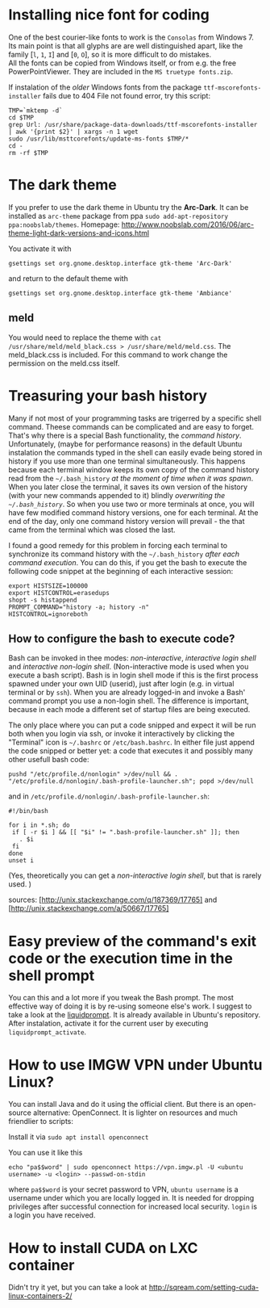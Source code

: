 # Installing nice font for coding

One of the best courier-like fonts to work is the `Consolas` from Windows 7. Its main point is that all glyphs are are well distinguished apart, like the family [`l`, `1`, `I`] and [`0`, `O`], so it is more difficult to do mistakes.  
All the fonts can be copied from Windows itself, or from e.g. the free PowerPointViewer. They are included in the `MS truetype fonts.zip`.

 
If instalation of the *older* Windows fonts from the package `ttf-mscorefonts-installer` fails due to 404 File not found error, try this script: 

```
TMP=`mktemp -d`   
cd $TMP
grep Url: /usr/share/package-data-downloads/ttf-mscorefonts-installer | awk '{print $2}' | xargs -n 1 wget  
sudo /usr/lib/msttcorefonts/update-ms-fonts $TMP/*  
cd -  
rm -rf $TMP
```

# The dark theme

If you prefer to use the dark theme in Ubuntu try the **Arc-Dark**. It can be installed as `arc-theme` package from ppa 
`sudo add-apt-repository ppa:noobslab/themes`. Homepage: http://www.noobslab.com/2016/06/arc-theme-light-dark-versions-and-icons.html


You activate it with 
```
gsettings set org.gnome.desktop.interface gtk-theme 'Arc-Dark'
```

and return to the default theme with
```
gsettings set org.gnome.desktop.interface gtk-theme 'Ambiance'
```

## meld
You would need to replace the theme with `cat /usr/share/meld/meld_black.css > /usr/share/meld/meld.css`. The meld_black.css is included. For this command to work change the permission on the meld.css itself.

# Treasuring your bash history
Many if not most of your programming tasks are trigerred by a specific shell command. Theese commands can be complicated and are easy to forget. That's why there is a special Bash functionality, the *command history*. Unfortunately, (maybe for performance reasons) in the default Ubuntu instalation the commands typed in the shell can easily evade being stored in history if you use more than one terminal simultaneously. This happens because each terminal window keeps its own copy of the command history read from the `~/.bash_history` *at the moment of time when it was spawn*. When you later close the terminal, it saves its own version of the history (with your new commands appended to it) blindly *overwriting the `~/.bash_history`*. So when you use two or more terminals at once, you will have few modified command history versions, one for each terminal. At the end of the day, only one command history version will prevail - the that came from the terminal which was closed the last.

I found a good remedy for this problem in forcing each terminal to synchronize its command history with the `~/.bash_history` *after each command execution*. You can do this, if you get the bash to execute the following code snippet at the beginning of each interactive session:


```{bash}
export HISTSIZE=100000
export HISTCONTROL=erasedups
shopt -s histappend
PROMPT_COMMAND="history -a; history -n"
HISTCONTROL=ignoreboth
```

## How to configure the bash to execute code?

Bash can be invoked in thee modes: *non-interactive*, *interactive login shell* and *interactive non-login shell*. (Non-interactive mode is used when you execute a bash script). Bash is in login shell mode if this is the first process spawned under your own UID (userid), just after login (e.g. in virtual terminal or by `ssh`). When you are already logged-in and invoke a Bash' command prompt you use a non-login shell. The difference is important, because in each mode a different set of startup files are being executed. 

The only place where you can put a code snipped and expect it will be run both when you login via ssh, or invoke it interactively by clicking the "Terminal" icon is `~/.bashrc` or `/etc/bash.bashrc`. In either file just append the code snipped or better yet: a code that executes it and possibly many other usefull bash code:

```{bash}
pushd "/etc/profile.d/nonlogin" >/dev/null && . "/etc/profile.d/nonlogin/.bash-profile-launcher.sh"; popd >/dev/null
```

and in `/etc/profile.d/nonlogin/.bash-profile-launcher.sh`:
```{bash}
#!/bin/bash

for i in *.sh; do
 if [ -r $i ] && [[ "$i" != ".bash-profile-launcher.sh" ]]; then
   . $i
 fi
done
unset i
```
(Yes, theoretically you can get a *non-interactive login shell*, but that is rarely used. )

sources: [http://unix.stackexchange.com/q/187369/17765] and [http://unix.stackexchange.com/a/50667/17765]  

# Easy preview of the command's exit code or the execution time in the shell prompt

You can this and a lot more if you tweak the Bash prompt. The most effective way of doing it is by re-using someone else's work. I suggest to take a look at the [liquidprompt](https://github.com/nojhan/liquidprompt). It is already available in Ubuntu's repository. After instalation, activate it for the current user by executing `liquidprompt_activate`. 


# How to use IMGW VPN under Ubuntu Linux?

You can install Java and do it using the official client. But there is an open-source alternative: OpenConnect. It is lighter on resources and much friendlier to scripts:

Install it via `sudo apt install openconnect`

You can use it like this
```{bash}
echo "pa$$word" | sudo openconnect https://vpn.imgw.pl -U <ubuntu username> -u <login> --passwd-on-stdin
```

where `pa$$word` is your secret password to VPN, `ubuntu username` is a username under which you are locally logged in. It is needed for dropping privileges after successful connection for increased local security. `login` is a login you have received.

# How to install CUDA on LXC container

Didn't try it yet, but you can take a look at http://sqream.com/setting-cuda-linux-containers-2/

